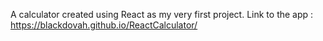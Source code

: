 A calculator created using React as my very first project.
Link to the app : https://blackdovah.github.io/ReactCalculator/
